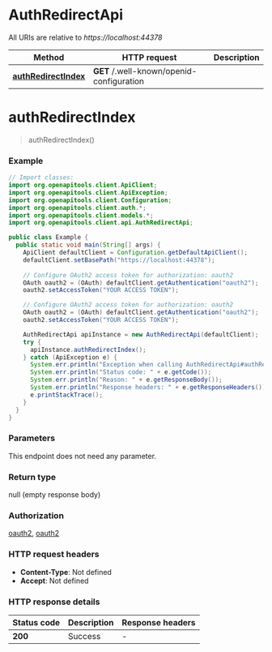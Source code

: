# AuthRedirectApi

All URIs are relative to *https://localhost:44378*

| Method | HTTP request | Description |
|------------- | ------------- | -------------|
| [**authRedirectIndex**](AuthRedirectApi.md#authRedirectIndex) | **GET** /.well-known/openid-configuration |  |


<a name="authRedirectIndex"></a>
# **authRedirectIndex**
> authRedirectIndex()



### Example
```java
// Import classes:
import org.openapitools.client.ApiClient;
import org.openapitools.client.ApiException;
import org.openapitools.client.Configuration;
import org.openapitools.client.auth.*;
import org.openapitools.client.models.*;
import org.openapitools.client.api.AuthRedirectApi;

public class Example {
  public static void main(String[] args) {
    ApiClient defaultClient = Configuration.getDefaultApiClient();
    defaultClient.setBasePath("https://localhost:44378");
    
    // Configure OAuth2 access token for authorization: oauth2
    OAuth oauth2 = (OAuth) defaultClient.getAuthentication("oauth2");
    oauth2.setAccessToken("YOUR ACCESS TOKEN");

    // Configure OAuth2 access token for authorization: oauth2
    OAuth oauth2 = (OAuth) defaultClient.getAuthentication("oauth2");
    oauth2.setAccessToken("YOUR ACCESS TOKEN");

    AuthRedirectApi apiInstance = new AuthRedirectApi(defaultClient);
    try {
      apiInstance.authRedirectIndex();
    } catch (ApiException e) {
      System.err.println("Exception when calling AuthRedirectApi#authRedirectIndex");
      System.err.println("Status code: " + e.getCode());
      System.err.println("Reason: " + e.getResponseBody());
      System.err.println("Response headers: " + e.getResponseHeaders());
      e.printStackTrace();
    }
  }
}
```

### Parameters
This endpoint does not need any parameter.

### Return type

null (empty response body)

### Authorization

[oauth2](../README.md#oauth2), [oauth2](../README.md#oauth2)

### HTTP request headers

 - **Content-Type**: Not defined
 - **Accept**: Not defined

### HTTP response details
| Status code | Description | Response headers |
|-------------|-------------|------------------|
| **200** | Success |  -  |

